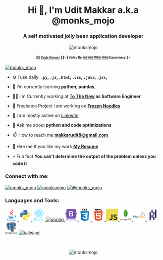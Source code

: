 <h1 align="center">Hi 👋, I'm Udit Makkar a.k.a @monks_mojo</h1>
<h3 align="center">A self motivated jolly bean application developer</h3>
<div align="center">
<img align="center" src="https://user-images.githubusercontent.com/19303003/169715734-2aedae6f-f252-4986-9789-78ef353237e0.png" alt="monksmojo" height="270" width="812" />
<br/>

<sup><sub>👨‍🚀 ***[ Code Ranger ]()*** 👨‍🚀⚡🚀 ***Fuled By [ राधा श्याम गिरिधर गोपाल ](https://www.instagram.com/reel/CZQzqsjIG-7/?utm_source=ig_web_copy_link)  Supermacy*** 🚀⚡</sup></sub>
</div>
<p align="left"> <a href="https://twitter.com/monks_mojo" target="blank"><img src="https://img.shields.io/twitter/follow/monks_mojo?logo=twitter&style=for-the-badge" alt="monks_mojo" /></a> </p>

- ⚙️ I use daily: **`.py`, `.js`, `.html`, `.css`, `.java`, `.jsx`,**

- 🌱 I’m currently learning **python, pandas,**

- 👨‍💻 I’m Currently working at **[To The New](https://www.tothenew.com/) as Software Engineer**

- 🤝 Freelence Project I am working on **[Frozen Needles](https://www.instagram.com/frozenneedle/?hl=en)**

- 📝 I am mostly active on [LinkedIn](https://www.linkedin.com/in/monksmojo)

- 💬 Ask me about **python and code optimizations**

- 📫 How to reach me **makkarudit8@gmail.com**

- 📄 Hire me If you like my work **[My Resume](https://www.linkedin.com/in/monksmojo/overlay/1635491424217/single-media-viewer/)**

- ⚡ Fun fact **You can't determine the output of the problem unless you code it**

<h3 align="left">Connect with me:</h3>
<p align="left">
<a href="https://twitter.com/monks_mojo" target="blank"><img align="center" src="https://raw.githubusercontent.com/rahuldkjain/github-profile-readme-generator/master/src/images/icons/Social/twitter.svg" alt="monks_mojo" height="30" width="40" /></a>
<a href="https://linkedin.com/in/monksmojo" target="blank"><img align="center" src="https://raw.githubusercontent.com/rahuldkjain/github-profile-readme-generator/master/src/images/icons/Social/linked-in-alt.svg" alt="monksmojo" height="30" width="40" /></a>
<a href="https://www.hackerrank.com/@monks_mojo" target="blank"><img align="center" src="https://raw.githubusercontent.com/rahuldkjain/github-profile-readme-generator/master/src/images/icons/Social/hackerrank.svg" alt="@monks_mojo" height="30" width="40" /></a>
</p>

<h3 align="left">Languages and Tools:</h3>
<p align="left"> 
<a href="https://www.java.com" target="_blank" rel="noreferrer"> <img src="https://raw.githubusercontent.com/devicons/devicon/master/icons/java/java-original.svg" alt="java" width="40" height="40"/> </a>
<a href="https://www.python.org" target="_blank" rel="noreferrer"> <img src="https://raw.githubusercontent.com/devicons/devicon/master/icons/python/python-original.svg" alt="python" width="40" height="40"/> </a> 
<a href="https://reactjs.org/" target="_blank" rel="noreferrer"> <img src="https://raw.githubusercontent.com/devicons/devicon/master/icons/react/react-original-wordmark.svg" alt="react" width="40" height="40"/> </a> 
<a href="https://spring.io/" target="_blank" rel="noreferrer"> <img src="https://www.vectorlogo.zone/logos/springio/springio-icon.svg" alt="spring" width="40" height="40"/> </a>
<a href="https://getbootstrap.com" target="_blank" rel="noreferrer"> 
<img src="https://raw.githubusercontent.com/devicons/devicon/master/icons/bootstrap/bootstrap-plain-wordmark.svg" alt="bootstrap" width="40" height="40"/> 
</a> 
<a href="https://www.w3schools.com/css/" target="_blank" rel="noreferrer"> <img src="https://raw.githubusercontent.com/devicons/devicon/master/icons/css3/css3-original-wordmark.svg" alt="css3" width="40" height="40"/> </a> 
<a href="https://www.w3.org/html/" target="_blank" rel="noreferrer"> <img src="https://raw.githubusercontent.com/devicons/devicon/master/icons/html5/html5-original-wordmark.svg" alt="html5" width="40" height="40"/> </a> 
<a href="https://developer.mozilla.org/en-US/docs/Web/JavaScript" target="_blank" rel="noreferrer"> <img src="https://raw.githubusercontent.com/devicons/devicon/master/icons/javascript/javascript-original.svg" alt="javascript" width="40" height="40"/> </a> <a href="https://www.mongodb.com/" target="_blank" rel="noreferrer"> <img src="https://raw.githubusercontent.com/devicons/devicon/master/icons/mongodb/mongodb-original-wordmark.svg" alt="mongodb" width="40" height="40"/> </a> <a href="https://www.mysql.com/" target="_blank" rel="noreferrer"> <img src="https://raw.githubusercontent.com/devicons/devicon/master/icons/mysql/mysql-original-wordmark.svg" alt="mysql" width="40" height="40"/> </a> <a href="https://pandas.pydata.org/" target="_blank" rel="noreferrer"> <img src="https://raw.githubusercontent.com/devicons/devicon/2ae2a900d2f041da66e950e4d48052658d850630/icons/pandas/pandas-original.svg" alt="pandas" width="40" height="40"/> </a> 
<a href="https://www.postgresql.org" target="_blank" rel="noreferrer"> <img src="https://raw.githubusercontent.com/devicons/devicon/master/icons/postgresql/postgresql-original-wordmark.svg" alt="postgresql" width="40" height="40"/> </a> 
<a href="https://tailwindcss.com/" target="_blank" rel="noreferrer"> <img src="https://www.vectorlogo.zone/logos/tailwindcss/tailwindcss-icon.svg" alt="tailwind" width="40" height="40"/> </a> </p>
<br/>
<p align="center"><img align="center" src="https://github-readme-stats.vercel.app/api/top-langs?username=monksmojo&show_icons=true&locale=en&layout=compact" alt="monksmojo" /></p>
